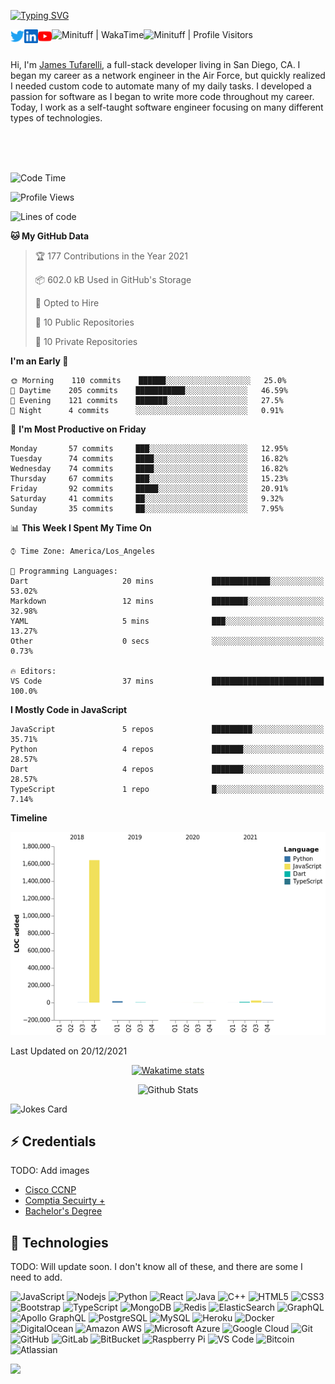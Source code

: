 <!--  Remember to switch this from dev to main branch-->

<!--  Edit link: https://86irk.csb.app/-->
[![Typing SVG](https://readme-typing-svg.herokuapp.com?color=%23F7F7F7&size=25&vCenter=true&height=25&lines=%22Hello+World%2C+I'm+James%22)](https://git.io/typing-svg)

<a href="https://twitter.com/minituff" title="Twitter: @minituff"><img align="left" alt="Minituff | Twitter" width="22px" src="media/twitter.svg"/></a>
  
<a href="https://www.linkedin.com/in/james-tufarelli/" title="LinkedIn: james-tufarelli"><img align="left" alt="James Tufarelli's LinkedIN" width="22px" src="media/linkedin.svg"/></a>

<a href="https://youtube.com/minituff" title="YouTube: minituff"><img align="left" alt="Minituff | YouTube" width="22px" src="media/youtube.svg"/></a>

<a href="https://wakatime.com/@minituff" title="Total time coded since Aug 8 2019"><img align="left" alt="Minituff | WakaTime" src="https://wakatime.com/badge/user/d25089ba-3eb3-432d-8f86-52ba596c3d34.svg?style=flat"/></a>
  
<a href="https://visitor-badge.glitch.me" title="Profile Visitors"><img align="left" alt="Minituff | Profile Visitors" src="https://visitor-badge.glitch.me/badge?page_id=minituff.minituff"/></a>

<br>
<br>

 Hi, I'm [James Tufarelli](https://jamestufarelli.com), a full-stack developer living in San Diego, CA. I began my career as a network engineer in the Air Force, but quickly realized I needed custom code to automate many of my daily tasks. I developed a passion for software as I began to write more code throughout my career. Today, I work as a self-taught software engineer focusing on many different types of technologies.

<br>
<br>
<br>

<!--START_SECTION:waka-->
![Code Time](http://img.shields.io/badge/Code%20Time-1%2C134%20hrs%2031%20mins-blue)

![Profile Views](http://img.shields.io/badge/Profile%20Views-118-blue)

![Lines of code](https://img.shields.io/badge/From%20Hello%20World%20I%27ve%20Written-2%20Million%20lines%20of%20code-blue)

**🐱 My GitHub Data** 

> 🏆 177 Contributions in the Year 2021
 > 
> 📦 602.0 kB Used in GitHub's Storage 
 > 
> 💼 Opted to Hire
 > 
> 📜 10 Public Repositories 
 > 
> 🔑 10 Private Repositories  
 > 
**I'm an Early 🐤** 

```text
🌞 Morning    110 commits    ██████░░░░░░░░░░░░░░░░░░░   25.0% 
🌆 Daytime    205 commits    ███████████░░░░░░░░░░░░░░   46.59% 
🌃 Evening    121 commits    ███████░░░░░░░░░░░░░░░░░░   27.5% 
🌙 Night      4 commits      ░░░░░░░░░░░░░░░░░░░░░░░░░   0.91%

```
📅 **I'm Most Productive on Friday** 

```text
Monday       57 commits     ███░░░░░░░░░░░░░░░░░░░░░░   12.95% 
Tuesday      74 commits     ████░░░░░░░░░░░░░░░░░░░░░   16.82% 
Wednesday    74 commits     ████░░░░░░░░░░░░░░░░░░░░░   16.82% 
Thursday     67 commits     ███░░░░░░░░░░░░░░░░░░░░░░   15.23% 
Friday       92 commits     █████░░░░░░░░░░░░░░░░░░░░   20.91% 
Saturday     41 commits     ██░░░░░░░░░░░░░░░░░░░░░░░   9.32% 
Sunday       35 commits     ██░░░░░░░░░░░░░░░░░░░░░░░   7.95%

```


📊 **This Week I Spent My Time On** 

```text
⌚︎ Time Zone: America/Los_Angeles

💬 Programming Languages: 
Dart                     20 mins             █████████████░░░░░░░░░░░░   53.02% 
Markdown                 12 mins             ████████░░░░░░░░░░░░░░░░░   32.98% 
YAML                     5 mins              ███░░░░░░░░░░░░░░░░░░░░░░   13.27% 
Other                    0 secs              ░░░░░░░░░░░░░░░░░░░░░░░░░   0.73%

🔥 Editors: 
VS Code                  37 mins             █████████████████████████   100.0%

```

**I Mostly Code in JavaScript** 

```text
JavaScript               5 repos             █████████░░░░░░░░░░░░░░░░   35.71% 
Python                   4 repos             ███████░░░░░░░░░░░░░░░░░░   28.57% 
Dart                     4 repos             ███████░░░░░░░░░░░░░░░░░░   28.57% 
TypeScript               1 repo              █░░░░░░░░░░░░░░░░░░░░░░░░   7.14%

```


**Timeline**

![Chart not found](https://raw.githubusercontent.com/Minituff/Minituff/main/charts/bar_graph.png) 


 Last Updated on 20/12/2021
<!--END_SECTION:waka-->

<div align="center">
  
  [![Wakatime stats](https://github-readme-stats.vercel.app/api/wakatime?username=minituff&langs_count=12&layout=compact)](https://wakatime.com/@minituff)

  ![Github Stats](https://minituff-github-readme-stats.vercel.app/api?username=minituff&count_private=true&show_icons=true&include_all_commits=true&hide=stars)

</div>

<!-- / Trying to place them side by side-->
<!-- <a  href="https://wakatime.com/@minituff">
  <img alt="" width="49%" src="https://github-readme-stats.vercel.app/api/wakatime?username=minituff&langs_count=12&layout=compact" href="https://github.com/" />
  <img alt="" width="49%" src="https://minituff-github-readme-stats.vercel.app/api?username=minituff&count_private=true&show_icons=true&include_all_commits=true&hide=stars" href="https://github.com/" /> -->
  
</a>

![Jokes Card](https://readme-jokes.vercel.app/api)

## ⚡ Credentials

TODO: Add images

* [Cisco CCNP](https://www.credly.com/users/james-tufarelli/)
* [Comptia Secuirty +](https://www.credly.com/users/james-tufarelli/)
* [Bachelor's Degree](https://www.parchment.com/u/award/f567052386bf98a29872aa10fb671d30)

## 🔧 Technologies

TODO: Will update soon. I don't know all of these, and there are some I need to add.

![JavaScript](https://img.shields.io/badge/-JavaScript-black?style=flat-square&logo=javascript)
![Nodejs](https://img.shields.io/badge/-Nodejs-black?style=flat-square&logo=Node.js)
![Python](https://img.shields.io/badge/-Python-black?style=flat-square&logo=Python)
![React](https://img.shields.io/badge/-React-black?style=flat-square&logo=react)
![Java](https://img.shields.io/badge/-java-E34A86?style=flat-square&logo=java)
![C++](https://img.shields.io/badge/-C++-00599C?style=flat-square&logo=c)
![HTML5](https://img.shields.io/badge/-HTML5-E34F26?style=flat-square&logo=html5&logoColor=white)
![CSS3](https://img.shields.io/badge/-CSS3-1572B6?style=flat-square&logo=css3)
![Bootstrap](https://img.shields.io/badge/-Bootstrap-563D7C?style=flat-square&logo=bootstrap)
![TypeScript](https://img.shields.io/badge/-TypeScript-007ACC?style=flat-square&logo=typescript&logoColor=white)
![MongoDB](https://img.shields.io/badge/-MongoDB-black?style=flat-square&logo=mongodb)
![Redis](https://img.shields.io/badge/-Redis-black?style=flat-square&logo=Redis)
![ElasticSearch](https://img.shields.io/badge/-ElasticSearch-005571?style=flat-square&logo=elasticsearch)
![GraphQL](https://img.shields.io/badge/-GraphQL-E10098?style=flat-square&logo=graphql)
![Apollo GraphQL](https://img.shields.io/badge/-Apollo%20GraphQL-311C87?style=flat-square&logo=apollo-graphql)
![PostgreSQL](https://img.shields.io/badge/-PostgreSQL-336791?style=flat-square&logo=postgresql)
![MySQL](https://img.shields.io/badge/-MySQL-black?style=flat-square&logo=mysql)
![Heroku](https://img.shields.io/badge/-Heroku-430098?style=flat-square&logo=heroku)
![Docker](https://img.shields.io/badge/-Docker-black?style=flat-square&logo=docker)
![DigitalOcean](https://img.shields.io/badge/-Digital%20Ocean-darkblue?style=flat-square&logo=digitalocean)
![Amazon AWS](https://img.shields.io/badge/Amazon%20AWS-232F3E?style=flat-square&logo=amazon-aws)
![Microsoft Azure](https://img.shields.io/badge/Microsoft%20Azure-232F7E?style=flat-square&logo=microsoft-azure)
![Google Cloud](https://img.shields.io/badge/Google%20Cloud-black?style=flat-square&logo=google-cloud)
![Git](https://img.shields.io/badge/-Git-black?style=flat-square&logo=git)
![GitHub](https://img.shields.io/badge/-GitHub-181717?style=flat-square&logo=github)
![GitLab](https://img.shields.io/badge/-GitLab-FCA121?style=flat-square&logo=gitlab)
![BitBucket](https://img.shields.io/badge/-BitBucket-darkblue?style=flat-square&logo=bitbucket)
![Raspberry Pi](https://img.shields.io/badge/-Raspberry%20Pi-C51A4A?style=flat-square&logo=Raspberry-Pi)
![VS Code](https://img.shields.io/badge/-VSCode-%23007ACC?style=flat-square&logo=visual-studio-code)
![Bitcoin](https://img.shields.io/static/v1?style=for-the-badge&message=Bitcoin&color=222222&logo=Bitcoin&logoColor=F7931A&label=)
![Atlassian](https://img.shields.io/static/v1?style=for-the-badge&message=Atlassian&color=0052CC&logo=Atlassian&logoColor=FFFFFF&label=)

<!-- https://github.com/kyechan99/capsule-render -->
<img src="https://capsule-render.vercel.app/api?type=waving&color=gradient&height=80&section=footer"/>

<!--
GithubReadme stats: https://github.com/anuraghazra/github-readme-stats
Useful shields.io links: https://github.com/progfay/shields-with-icon
Header SVG Maker: https://readme-typing-svg.herokuapp.com/
**Minituff/Minituff** is a ✨ _special_ ✨ repository because its `README.md` (this file) appears on your GitHub profile.

Here are some ideas to get you started:

- 🔭 I’m currently working on ...
- 🌱 I’m currently learning ...
- 👯 I’m looking to collaborate on ...
- 🤔 I’m looking for help with ...
- 💬 Ask me about ...
- 📫 How to reach me: ...
- 😄 Pronouns: ...
- ⚡ Fun fact: ...
-->
